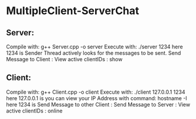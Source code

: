 # MultipleClient-ServerChat

## Server:
Compile with: g++ Server.cpp -o server
Execute with: ./server 1234
here 1234 is <desired port number>
Sender Thread actively looks for the messages to be sent.
Send Message to Client  : <clientID> <message>
View active clientIDs   : show


## Client:
Compile with: g++ Client.cpp -o client
Execute with: ./client 127.0.0.1 1234
here 127.0.0.1 is <the Server IP Address>
  you can view your IP Address with command: hostname -I
here 1234 is <desired port number>
Send Message to other Client  : <clientID> <message>
Send Message to Server        : <message>
View active clientIDs         : online
